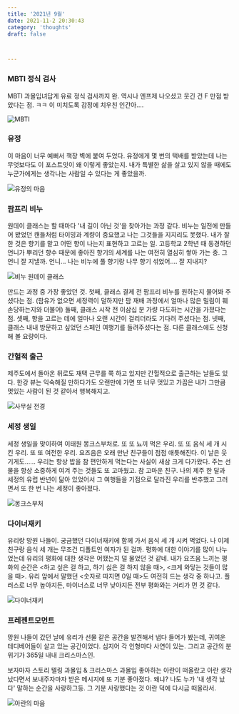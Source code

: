 ```yaml
---
title: '2021년 9월'
date: 2021-11-2 20:30:43
category: 'thoughts'
draft: false



---
```


### MBTI 정식 검사

MBTI 과몰입녀답게 유료 정식 검사까지 완. 역시나 엔프제 나오셨고 웃긴 건 F 만점 받았다는 점. ㅋㅋ 이 미치도록 감정에 치우친 인간아....

![MBTI](./images/mbti.png)

### 유정

이 마음이 너무 예뻐서 책장 벽에 붙여 두었다. 유정에게 몇 번의 택배를 받았는데 나는 무엇보다도 이 포스트잇이 왜 이렇게 좋았는지. 내가 특별한 삶을 살고 있지 않을 때에도 누군가에게는 생각나는 사람일 수 있다는 게 좋았을까.

![유정의 마음](./images/yujung.png)

### 팜프리 비누

원데이 클래스는 할 때마다 '내 길이 아닌 것'을 찾아가는 과정 같다. 비누는 일전에 만들어 봤었던 캔들처럼 타이밍과 계량이 중요했고 나는 그것들을 지지리도 못했다. 내가 잘한 것은 향기를 맡고 어떤 향이 나는지 표현하고 고르는 일. 고등학교 2학년 때 동경하던 언니가 뿌리던 향수 때문에 좋아진 향기의 세계를 나는 여전히 열심히 쌓아 가는 중. 그 언니 잘 지낼까. 언니... 나는 비누에 풀 향기랑 나무 향기 섞었어.... 잘 지내지?

![비누 원데이 클래스](./images/soap.png)

만드는 과정 중 가장 좋았던 것. 첫째, 클래스 결제 전 팜프리 비누를 원하는지 물어봐 주셨다는 점. (팜유가 없으면 세정력이 덜하지만 팜 재배 과정에서 얼마나 많은 밀림이 훼손당하는지와 더불어) 둘째, 클래스 시작 전 이삼십 분 가량 다도하는 시간을 가졌다는 점. 셋째, 향을 고르는 데에 얼마나 오랜 시간이 걸리더라도 기다려 주셨다는 점. 넷째, 클래스 내내 방문하고 싶었던 스페인 여행기를 들려주셨다는 점. 다른 클래스에도 신청해 볼 요량이다.

### 간헐적 출근

제주도에서 돌아온 뒤로도 재택 근무를 쭉 하고 있지만 간헐적으로 출근하는 날들도 있다. 한강 뷰는 익숙해질 만하다가도 오랜만에 가면 또 너무 멋있고 가끔은 내가 그만큼 멋있는 사람이 된 것 같아서 행복해지고.

![사무실 전경](./images/office.png)

### 세정 생일

세정 생일을 맞이하여 이태원 몽크스부처로. 또 또 뇨끼 먹은 우리. 또 또 음식 세 개 시킨 우리. 또 또 여전한 우리. 요즈음은 오래 만난 친구들이 점점 애틋해진다. 이 날은 웃기게도...... 우리는 항상 밥을 참 편안하게 먹는다는 사실이 새삼 크게 다가왔다. 주는 선물을 항상 소중하게 여겨 주는 것들도 또 고마웠고. 참 고마운 친구. 나의 제주 한 달과 세정의 유럽 반년이 닮아 있었어서 그 여행들을 기점으로 달라진 우리를 반추했고 그러면서 또 한 번 나는 세정이 좋아졌다.

![몽크스부처](./images/monksbutcher.png)

### 다이너재키

유리랑 망원 나들이. 궁금했던 다이너재키에 함께 가서 음식 세 개 시켜 먹었다. 나 이제 친구랑 음식 세 개는 무조건 디폴트인 여자가 된 걸까. 평화에 대한 이야기를 많이 나누었는데 유리의 평화에 대한 생각은 어땠는지 덜 물었던 것 같네. 내가 요즈음 느끼는 평화의 순간은 <하고 싶은 걸 하고, 하기 싫은 걸 하지 않을 때>, <크게 와닿는 것들이 많을 때>. 유리 앞에서 말했던 <숫자로 따지면 0일 때>도 여전히 드는 생각 중 하나고. 플러스로 너무 높아지든, 마이너스로 너무 낮아지든 전부 평화와는 거리가 먼 것 같다.

![다이너재키](./images/yuri.png)

### 프레젠트모먼트

망원 나들이 갔던 날에 유리가 선물 같은 공간을 발견해서 냅다 들어가 봤는데, 귀여운 테디베어들이 살고 있는 공간이었다. 심지어 각 인형마다 사연이 있는. 그리고 공간의 분위기가 365일 내내 크리스마스인.

보자마자 스토리 텔링 과몰입 & 크리스마스 과몰입 좋아하는 아란이 떠올랐고 아란 생각 났다면서 보내주자마자 받은 메시지에 또 기분 좋아졌다. 왜냐? 나도 누가 '내 생각 났다' 말하는 순간을 사랑하그등. 그 기분 사랑했다는 것 아란 덕에 다시금 떠올라서.

![아란의 마음](./images/ahran.png)

